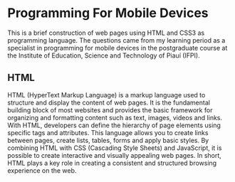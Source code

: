 # Programming For Mobile Devices

This is a brief construction of web pages using HTML and CSS3 as programming language. The questions came from my learning period as a specialist in programming for mobile devices in the postgraduate course at the Institute of Education, Science and Technology of Piauí (IFPI).

## HTML

HTML (HyperText Markup Language) is a markup language used to structure and display the content of web pages. It is the fundamental building block of most websites and provides the basic framework for organizing and formatting content such as text, images, videos and links. With HTML, developers can define the hierarchy of page elements using specific tags and attributes. This language allows you to create links between pages, create lists, tables, forms and apply basic styles. By combining HTML with CSS (Cascading Style Sheets) and JavaScript, it is possible to create interactive and visually appealing web pages. In short, HTML plays a key role in creating a consistent and structured browsing experience on the web.
